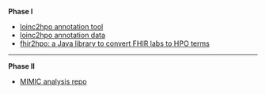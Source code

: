 **Phase I**
* [loinc2hpo annotation tool](https://github.com/monarch-initiative/loinc2hpo)
* [loinc2hpo annotation data](https://github.com/TheJacksonLaboratory/loinc2hpoAnnotation)
* [fhir2hpo: a Java library to convert FHIR labs to HPO terms](https://github.com/OCTRI/fhir2hpo)

---
**Phase II**
* [MIMIC analysis repo](https://github.com/TheJacksonLaboratory/MIMIC_HPO)

